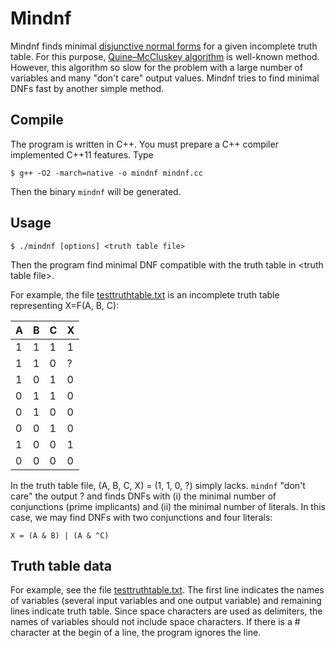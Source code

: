 # Mindnf

Mindnf finds minimal [disjunctive normal forms](https://en.wikipedia.org/wiki/Disjunctive_normal_form) for a given incomplete truth table. For this purpose, [Quine–McCluskey algorithm](https://en.wikipedia.org/wiki/Quine%E2%80%93McCluskey_algorithm) is well-known method. However, this algorithm so slow for the problem with a large number of variables and many "don't care" output values. Mindnf tries to find minimal DNFs fast by another simple method.

## Compile

The program is written in C++. You must prepare a C++ compiler implemented C++11 features.
Type

    $ g++ -O2 -march=native -o mindnf mindnf.cc

Then the binary `mindnf` will be generated.

## Usage

    $ ./mindnf [options] <truth table file>

Then the program find minimal DNF compatible with the truth table in &lt;truth table file&gt;.

For example, the file [testtruthtable.txt](https://github.com/kmaed/mindnf/blob/master/testtruthtable.txt) is an incomplete truth table representing X=F(A, B, C):

|A|B|C|X|
|-|-|-|-|
|1|1|1|1|
|1|1|0|?|
|1|0|1|0|
|0|1|1|0|
|0|1|0|0|
|0|0|1|0|
|1|0|0|1|
|0|0|0|0|

In the truth table file, (A, B, C, X) = (1, 1, 0, ?) simply lacks. `mindnf` "don't care" the output ? and finds DNFs with (i) the minimal number of conjunctions (prime implicants) and (ii) the minimal number of literals. In this case, we may find DNFs with two conjunctions and four literals:

    X = (A & B) | (A & ^C)

## Truth table data

For example, see the file [testtruthtable.txt](https://github.com/kmaed/mindnf/blob/master/testtruthtable.txt). The first line indicates the names of variables (several input variables and one output variable) and remaining lines indicate truth table. Since space characters are used as delimiters, the names of variables should not include space characters. If there is a # character at the begin of a line, the program ignores the line.
